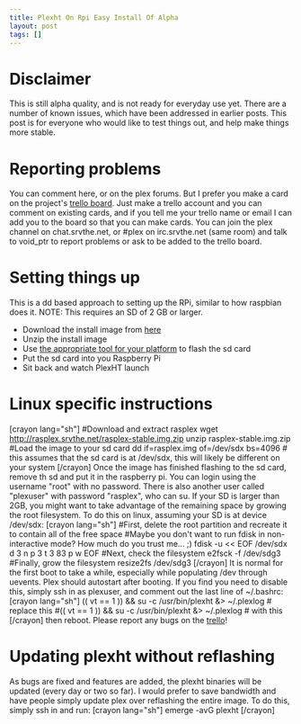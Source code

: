 ```yaml
---
title: Plexht On Rpi Easy Install Of Alpha
layout: post
tags: []
---
```



Disclaimer
==========

This is still alpha quality, and is not ready for everyday use yet. There are a number of known issues, which have been addressed in earlier posts. This post is for everyone who would like to test things out, and help make things more stable.

Reporting problems
==================

You can comment here, or on the plex forums. But I prefer you make a card on the project's [trello board](https://trello.com/board/plex-on-raspberry-pi/510c4d34e1d17df66c00092a). Just make a trello account and you can comment on existing cards, and if you tell me your trello name or email I can add you to the board so that you can make cards. You can join the plex channel on chat.srvthe.net, or \#plex on irc.srvthe.net (same room) and talk to void\_ptr to report problems or ask to be added to the trello board.

Setting things up
=================

This is a dd based approach to setting up the RPi, similar to how raspbian does it. NOTE: This requires an SD of 2 GB or larger.

-   Download the install image from [here](http://rasplex.srvthe.net/rasplex-stable.img.zip)
-   Unzip the install image
-   Use [the appropriate tool for your platform](http://elinux.org/RPi_Easy_SD_Card_Setup) to flash the sd card
-   Put the sd card into you Raspberry Pi
-   Sit back and watch PlexHT launch

Linux specific instructions
===========================

[crayon lang="sh"] \#Download and extract rasplex wget http://rasplex.srvthe.net/rasplex-stable.img.zip unzip rasplex-stable.img.zip \#Load the image to your sd card dd if=rasplex.img of=/dev/sdx bs=4096 \# this assumes that the sd card is at /dev/sdx, this will likely be different on your system [/crayon] Once the image has finished flashing to the sd card, remove th sd and put it in the raspberry pi. You can login using the username "root" with no password. There is also another user called "plexuser" with password "rasplex", who can su. If your SD is larger than 2GB, you might want to take advantage of the remaining space by growing the root filesystem. To do this on linux, assuming your SD is at device /dev/sdx: [crayon lang="sh"] \#First, delete the root partition and recreate it to contain all of the free space \#Maybe you don't want to run fdisk in non-interactive mode? How much do you trust me... ;) fdisk -u \<\< EOF /dev/sdx d 3 n p 3 t 3 83 p w EOF \#Next, check the filesystem e2fsck -f /dev/sdg3 \#Finally, grow the filesystem resize2fs /dev/sdg3 [/crayon] It is normal for the first boot to take a while, especially while populating /dev through uevents. Plex should autostart after booting. If you find you need to disable this, simply ssh in as plexuser, and comment out the last line of \~/.bashrc: [crayon lang="sh"] (( vt == 1 )) && su -c /usr/bin/plexht &\> \~/.plexlog \# replace this \#(( vt == 1 )) && su -c /usr/bin/plexht &\> \~/.plexlog \# with this [/crayon] then reboot. Please report any bugs on the [trello](https://trello.com/board/plex-on-raspberry-pi/510c4d34e1d17df66c00092a)!

Updating plexht without reflashing
==================================

As bugs are fixed and features are added, the plexht binaries will be updated (every day or two so far). I would prefer to save bandwidth and have people simply update plex over reflashing the entire image. To do this, simply ssh in and run: [crayon lang="sh"] emerge -avG plexht [/crayon]
